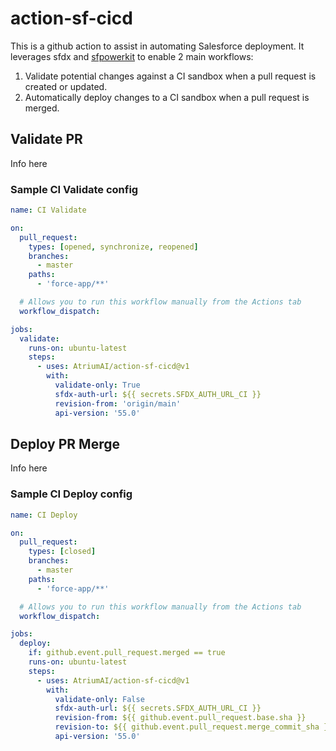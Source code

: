 # action-sf-cicd
This is a github action to assist in automating Salesforce deployment. It leverages sfdx and [sfpowerkit](https://github.com/dxatscale/sfpowerkit) to enable 2 main workflows:
1. Validate potential changes against a CI sandbox when a pull request is created or updated.
2. Automatically deploy changes to a CI sandbox when a pull request is merged.

## Validate PR
Info here
### Sample CI Validate config
```yaml
name: CI Validate

on:
  pull_request:
    types: [opened, synchronize, reopened]
    branches:
      - master
    paths:
      - 'force-app/**'

  # Allows you to run this workflow manually from the Actions tab
  workflow_dispatch:

jobs:
  validate:
    runs-on: ubuntu-latest
    steps:
      - uses: AtriumAI/action-sf-cicd@v1
        with:
          validate-only: True
          sfdx-auth-url: ${{ secrets.SFDX_AUTH_URL_CI }}
          revision-from: 'origin/main'
          api-version: '55.0'
```

## Deploy PR Merge
Info here

### Sample CI Deploy config
```yaml
name: CI Deploy

on:
  pull_request:
    types: [closed]
    branches:
      - master
    paths:
      - 'force-app/**'

  # Allows you to run this workflow manually from the Actions tab
  workflow_dispatch:

jobs:
  deploy:
    if: github.event.pull_request.merged == true
    runs-on: ubuntu-latest
    steps:
      - uses: AtriumAI/action-sf-cicd@v1
        with:
          validate-only: False
          sfdx-auth-url: ${{ secrets.SFDX_AUTH_URL_CI }}
          revision-from: ${{ github.event.pull_request.base.sha }}
          revision-to: ${{ github.event.pull_request.merge_commit_sha }}
          api-version: '55.0'
```
